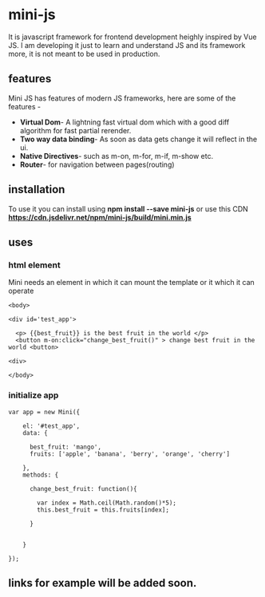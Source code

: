 # mini-js

It is javascript framework for frontend development heighly inspired by Vue JS. I am developing it just to learn and understand JS and its framework more, it is not meant to be used in production.

## features

Mini JS has features of modern JS frameworks, here are some of the features - 

* **Virtual Dom**- A lightning fast virtual dom which with a good diff algorithm for fast partial rerender.
* **Two way data binding**- As soon as data gets change it will reflect in the ui.
* **Native Directives**- such as m-on, m-for, m-if, m-show etc.
* **Router**- for navigation between pages(routing)

## installation

To use it you can install using **npm install --save mini-js** or use this CDN **https://cdn.jsdelivr.net/npm/mini-js/build/mini.min.js**

## uses

### html element

Mini needs an element in which it can mount the template or it which it can operate

```
<body>

<div id='test_app'>
  
  <p> {{best_fruit}} is the best fruit in the world </p>
  <button m-on:click="change_best_fruit()" > change best fruit in the world <button>

<div>

</body>
```


### initialize app
```
var app = new Mini({
    
    el: '#test_app',
    data: {
      
      best_fruit: 'mango',
      fruits: ['apple', 'banana', 'berry', 'orange', 'cherry']
      
    },
    methods: {
    
      change_best_fruit: function(){
      
        var index = Math.ceil(Math.random()*5);
        this.best_fruit = this.fruits[index];
      
      }
    
    
    }
    
});
```

## links for example will be added soon.
